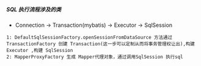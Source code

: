##### SQL 执行流程涉及的类
 * Connection -> Transaction(mybatis) -> Executor -> SqlSession
 ```
1: DefaultSqlSessionFactory.openSessionFromDataSource 方法通过 TransactionFactory 创建 Transaction(这一步可以定制从而将事务管理权让出),构建 Executor ,构建 SqlSession
2: MapperProxyFactory 生成 Mapper代理对象，通过调用SqlSession 执行sql 

``` 